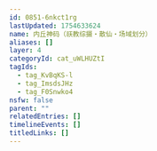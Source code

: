 ```yaml
---
id: 0851-6nkct1rg
lastUpdated: 1754633624
name: 内丘神码（祆教综摄・散仙・场域划分）
aliases: []
layer: 4
categoryId: cat_uWLHUZtI
tagIds:
  - tag_KvBqKS-l
  - tag_ImsdsJHz
  - tag_F0Snwko4
nsfw: false
parent: ""
relatedEntries: []
timelineEvents: []
titledLinks: []
---
```


